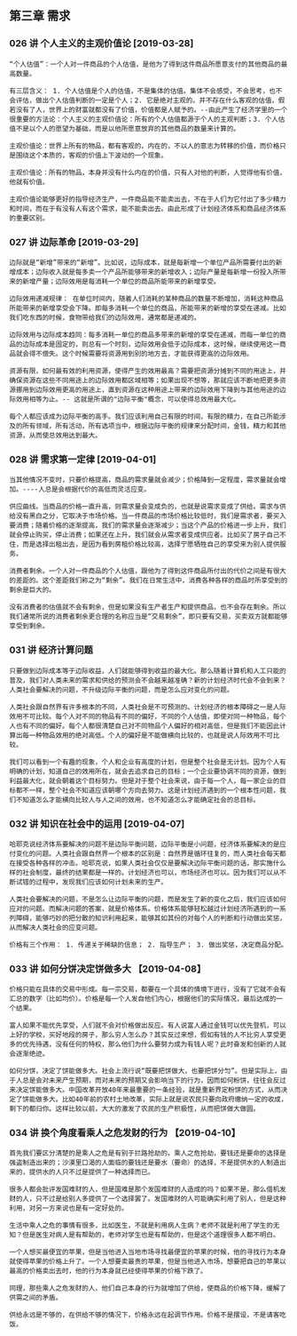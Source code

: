 ## 第三章 需求

### 026 讲 个人主义的主观价值论 [2019-03-28]

`“个人估值”：一个人对一件商品的个人估值，是他为了得到这件商品所愿意支付的其他商品的最高数量。`

`有三层含义： 1. 个人估值是个人的估值，不是集体的估值。集体不会感受，不会思考，也不会评估，做出个人估值判断的一定是个人；2. 它是绝对主观的。并不存在什么客观的估值，假若没有了人，世界上的财富就都没有了价值，价值都是人赋予的。--由此产生了经济学里的一个很重要的方法论：个人主义的主观价值论：所有的个人估值都源于个人的主观判断；3. 个人估值不是以个人的愿望为基础，而是以他所愿意放弃的其他商品的数量来计算的。`

`主观价值论：世界上所有的物品，都有客观的，内在的，不以人的意志为转移的价值，而价格只是围绕这个本质的，客观的价值上下波动的一个现象。`

`主观价值论：所有的物品，本身并没有什么内在的价值，只有人对他的判断，人觉得他有价值，他就有价值。`

`主观价值论能够更好的指导经济生产，一件商品能不能卖出去，不在于人们为它付出了多少精力和时间，而在于有没有人有这个需求，能不能卖出去。由此形成了计划经济体系和商品经济体系的重要区别。`

### 027 讲 边际革命 [2019-03-29]

`边际就是“新增”带来的“新增”。比如说，边际成本，就是每新增一个单位产品所需要付出的新增成本；边际收入就是每多卖一个产品所能够带来的新增收入；边际产量是每新增一份投入所带来的新增产量；边际效用是每消耗一个单位的商品所能带来的新增享受。`

`边际效用递减规律： 在单位时间内，随着人们消耗的某种商品的数量不断增加，消耗这种商品所能带来的新增享受会下降。即每多消耗一个单位的商品，所能带来的新增的享受在递减。比如我们吃东西的时候，食物带给我们的边际效用，通常都是递减的。`

`边际效用与边际成本趋同：每多消耗一单位的商品多带来的新增的享受在递减，而每一单位的商品的边际成本是固定的，则总有一个时刻，边际效用会低于边际成本，这时候，继续使用这一商品就会得不偿失。这个时候需要将资源用到别的地方去，才能获得更高的边际效用。`

`资源有限，如何最有效的利用资源，使得产生的效用最高？需要把资源分摊到不同的用途上，并确保资源在这些不同用途上的边际效用都区域相等；如果出现不想等，那就应该不断地把更多资源挪用到边际效用更高的用途上，直到资源在这种用途上带来的边际效用下降到与其他用途的边际效用相等为止。-- 这就是所谓的"边际平衡"概念，可以使得总效用最大化。`

`每个人都应该成为边际平衡的高手。我们应该利用自己有限的时间，有限的精力，在自己所能涉及的所有领域，所有活动，所有选项当中，根据边际平衡的规律来分配时间，金钱，精力和其他资源，从而使总效用达到最大。`

### 028 讲 需求第一定律 [2019-04-01]

`当其他情况不变时，只要价格提高，商品的需求量就会减少；价格降到一定程度，需求量就会增加。----人总是会根据代价的高低而灵活应变。`

`供应曲线。当商品的价格一直升高，则需求量会变成负的，也就是说需求变成了供给。需求与供给没有黑白之分，它取决于市场价格。当一件商品的市场价格比较低时，我们是需求者，要买入要消费；随着价格的逐渐提高，我们的需求量会逐渐减少；当这个产品的价格进一步上升，我们就会停止购买，停止消费；如果还在上升，我们就会从需求者变成供应者。比如买了房子自己不住，而是选择出租出去，是因为看到房租价格比较高，选择宁愿牺牲自己的享受来为别人提供服务。`

`消费者剩余。一个人对一件商品的个人估值，跟他为了得到这件商品所付出的代价之间是有很大的差距的。这个差距我们称之为“剩余”。我们在日常生活中，消费各种各样的商品时所享受到的剩余是巨大的。`

`没有消费者的估值就不会有剩余，但是如果没有生产者生产和提供商品，也不会存在剩余。所以我们通常所说的消费者剩余更合理的名称应当是“交易剩余”，即只要有交易，买卖双方就都能够享受到剩余。`

### 031 讲 经济计算问题

`只要做到边际成本等于边际收益，人们就能够得到收益的最大化。那么随着计算机和人工只能的普及，我们对人类未来的需求和供给的预测会不会越来越准确？新的计划经济时代会不会到来？人类社会要解决的问题，不升级边际平衡的问题，而是怎么应对变化的问题。`

`人类社会跟自然界有许多根本的不同，人类社会是不可预测的。计划经济的根本障碍之一是人际效用不可比较。每个人对不同的物品有不同的偏好，不同的个人估值，即使对同一种物品，每个人也有不同的偏好。每个人都很清楚自己对不同物品个人偏好的相对高低，但是我们不能因此计算出每一种物品效用的绝对高低。个人的偏好是不能做横向比较的，也就是说人际效用不可比较。`

`我们可以看到一个有趣的现象，个人和企业有高度的计划，但是整个社会是无计划。因为个人有明确的计划，知道自己的效用所在，就会去追求自己的目标；一个企业要协调不同的资源，做到利益最大化，就会朝着这个目标努力。但是对于整个社会来说，由于每一个人，每一家企业的目标都不一样，整个社会不知道应该朝哪个方向去努力。这是计划经济遇到的一个根本性问题，我们不知道怎么才能横向比较人与人之间的效用，也不知道怎么才能确定社会的总目标。`

### 032 讲 知识在社会中的运用 [2019-04-07]

`哈耶克说经济体系要解决的问题不是边际平衡问题，边际平衡是小问题，经济体系要解决的是应付变化的问题。人类社会跟自然界一个根本的区别是：自然界是循环往复的，而人类社会每天都在接受各种各样的冲击。哈耶克说，如果人类社会仅仅是要解决边际平衡问题的话，那实施什么样的社会制度，最终的结果都是一样的。计划经济也可以，市场经济也可以。因为我们可以从不断试错的过程中，发现我们应该如何计划未来的生产。`

`人类社会要解决的问题，不是怎么让边际平衡的问题，而是发生了新的变化之后，我们应该如何应对的问题。而解决问题的答案，就是价格体系。价格体系能够轻松越过计划经济所遇到的一系列障碍，能够巧妙的把分散的知识利用起来，能够其如其份的对每个人的判断和行动做出奖惩，从而解决人类社会的应变问题。`

`价格有三个作用： 1. 传递关于稀缺的信息； 2. 指导生产； 3. 做出奖惩，决定商品分配。`

### 033 讲 如何分饼决定饼做多大 【2019-04-08】

`价格只能在具体的交易中形成。每一宗交易，都要在一个具体的情境下进行，没有了它就不会有汇总的数字（比如均价）。价格是每一个人发自他们内心，根据他们的实际情况，最后达成的一个结果。`

`富人如果不能优先享受，人们就不会对价格做出反应。有人说富人通过金钱可以优先登机，可以上好的学校，买好地段的房子，那么穷人怎么办？其实反过来想，假如有钱的人不比穷人享受更多的优先待遇，没有任何的特权，那么他们为什么要努力成为有钱人呢？此时奋发和创新的人就会逐渐绝迹。`

`如何分饼，决定了饼能做多大。社会上流行说“既要把饼做大，也要把饼分匀”。但是实际上，由于人总是会对未来产生预期，而对未来的预期又会影响当下的行为，因而如何粉饼，往往会反过来决定饼能做多大。中国改革开放40年来最重要的一条经验，就是重新界定粉饼的方式，从而决定了饼能做多大。比如40年前的农村土地改革，实际上就是说农民只要向政府缴纳一定的收成，剩下的都归你。这样比较以前，大大的激发了农民的生产积极性，从而把饼做大做圆。`

### 034 讲 换个角度看乘人之危发财的行为 【2019-04-10】

`首先我们要区分清楚的是乘人之危是有别于拦路抢劫的。乘人之危抢劫，要钱还是要命的选择是强盗制造出来的；沙漠里口渴的人面临的要钱还是要水（要命）的选择，不是提供水的人制造出来的，提供水的人只不过是提供了一种选择而已。`

`很多人都会批评发国难财的人，但是国难是那个发国难财的人造成的吗？如果不是，那么借机发财的人，只不过是给别人多提供了一个选择罢了。发国难财的人可能确实利用了别人，但是这种利用，对另一方来说也是有一定好处的。`

`生活中乘人之危的事情有很多，比如医生，不就是利用病人生病？老师不就是利用了学生的无知？但是医生对病人是有帮助的，老师对学生也是有帮助的，但是这个道理很多人都不明白。`

`一个人想买最便宜的苹果，但是当他进入当地市场寻找最便宜的苹果的时候，他的寻找行为本身就使得苹果的价格上升了。一个人想要卖最贵的苹果，但是当他进入市场，想要把自己的苹果以最高的价格卖出去时，他的行为本身就已经使得苹果的价格下跌了。`

`同理，那些乘人之危发财的人，他们自己本身的行为就增加了供给，使商品的价格下降，缓解了供需之间的矛盾。`

`供给永远是不够的，在供给不够的情况下，价格永远在起调节作用。价格不是摆设，不是请客吃饭。`
